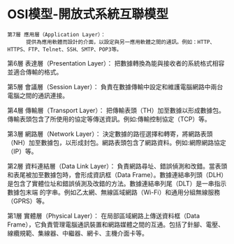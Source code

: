 # OSI模型-開放式系統互聯模型
```
第7層 應用層（Application Layer）：
      提供為應用軟體而設計的介面，以設定與另一應用軟體之間的通訊。例如：HTTP、HTTPS、FTP、Telnet、SSH、SMTP、POP3等。
```
第6層 表達層（Presentation Layer）：
      把數據轉換為能與接收者的系統格式相容並適合傳輸的格式。
      
第5層 會議層（Session Layer）：
      負責在數據傳輸中設定和維護電腦網路中兩台電腦之間的通訊連接。
      
第4層 傳輸層（Transport Layer）：
      把傳輸表頭（TH）加至數據以形成數據包。傳輸表頭包含了所使用的協定等傳送資訊。例如:傳輸控制協定（TCP）等。
      
第3層 網路層（Network Layer）：
      決定數據的路徑選擇和轉寄，將網路表頭（NH）加至數據包，以形成封包。網路表頭包含了網路資料。例如:網際網路協定（IP）等。
      
第2層 資料連結層（Data Link Layer）：
      負責網路尋址、錯誤偵測和改錯。當表頭和表尾被加至數據包時，會形成資訊框（Data Frame）。數據連結串列頭（DLH）是包含了實體位址和錯誤偵測及改錯的方法。數據連結串列尾（DLT）是一串指示數據包末端       的字串。例如乙太網、無線區域網路（Wi-Fi）和通用分組無線服務（GPRS）等。
      
第1層 實體層（Physical Layer）：
      在局部區域網路上傳送資料框（Data Frame），它負責管理電腦通訊裝置和網路媒體之間的互通。包括了針腳、電壓、線纜規範、集線器、中繼器、網卡、主機介面卡等。
```
